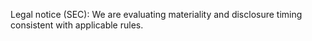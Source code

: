Legal notice (SEC): We are evaluating materiality and disclosure timing consistent with applicable rules.